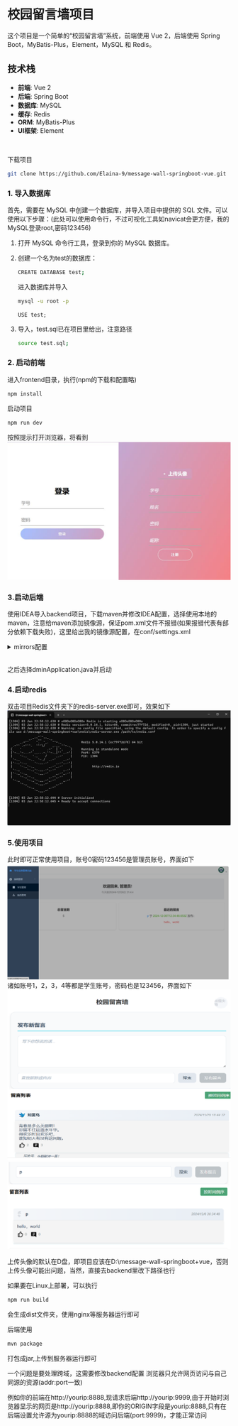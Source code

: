 # 校园留言墙项目

这个项目是一个简单的“校园留言墙”系统，前端使用 Vue 2，后端使用 Spring Boot，MyBatis-Plus，Element，MySQL 和 Redis。

## 技术栈

- **前端**: Vue 2
- **后端**: Spring Boot
- **数据库**: MySQL
- **缓存**: Redis
- **ORM**: MyBatis-Plus
- **UI框架**: Element  
<br>


下载项目
```bash
git clone https://github.com/Elaina-9/message-wall-springboot-vue.git
```


### 1. 导入数据库

首先，需要在 MySQL 中创建一个数据库，并导入项目中提供的 SQL 文件。可以使用以下步骤：(此处可以使用命令行，不过可视化工具如navicat会更方便，我的MySQL登录root,密码123456)

1. 打开 MySQL 命令行工具，登录到你的 MySQL 数据库。
2. 创建一个名为test的数据库：

   ```bash
   CREATE DATABASE test;
   ```

   进入数据库并导入
   ```bash
   mysql -u root -p
   ```
   ```
   USE test;
   ```
 3. 导入，test.sql已在项目里给出，注意路径
    ```bash
    source test.sql;
    ```


### 2. 启动前端

进入frontend目录，执行(npm的下载和配置略)
```bash
npm install
```
启动项目
```bash
npm run dev
```
按照提示打开浏览器，将看到
![结果](./results/1.png)

### 3.启动后端

使用IDEA导入backend项目，下载maven并修改IDEA配置，选择使用本地的maven，注意给maven添加镜像源，保证pom.xml文件不报错(如果报错代表有部分依赖下载失败)，这里给出我的镜像源配置，在conf/settings.xml

<details>
  <summary>mirrors配置</summary>

```bash
<mirrors>
    <!-- mirror
     | Specifies a repository mirror site to use instead of a given repository. The repository that
     | this mirror serves has an ID that matches the mirrorOf element of this mirror. IDs are used
     | for inheritance and direct lookup purposes, and must be unique across the set of mirrors.
     |
    <mirror>
      <id>mirrorId</id>
      <mirrorOf>repositoryId</mirrorOf>
      <name>Human Readable Name for this Mirror.</name>
      <url>http://my.repository.com/repo/path</url>
    </mirror>
     -->
     <mirror>
    <id>alimaven</id>
    <name>aliyun maven</name>
    <url>
        http://maven.aliyun.com/nexus/content/groups/public/
    </url>
    <mirrorOf>central</mirrorOf>        
</mirror>
 <mirror>
      <id>repo1</id>
      <mirrorOf>central</mirrorOf>
      <name>central repo</name>
      <url>http://repo1.maven.org/maven2/</url>
    </mirror>
    <mirror>
      <id>ibiblio</id>
      <mirrorOf>central</mirrorOf>
      <name>Human Readable Name for this Mirror.</name>
      <url>http://mirrors.ibiblio.org/pub/mirrors/maven2/</url>
    </mirror>

  </mirrors>
```

</details>  <br>
  
     
之后选择dminApplication.java并启动

### 4.启动redis
双击项目Redis文件夹下的redis-server.exe即可，效果如下
![redis](./results/5.png)

### 5.使用项目
此时即可正常使用项目，账号0密码123456是管理员账号，界面如下
![](./results/4.png)
诸如账号1，2，3，4等都是学生账号，密码也是123456，界面如下
![](./results/2.png)
![](./results/3.png)

上传头像的默认在D盘，即项目应该在D:\message-wall-springboot+vue，否则上传头像可能出问题，当然，直接去backend里改下路径也行


如果要在Linux上部署，可以执行
```bash
npm run build
```
会生成dist文件夹，使用nginx等服务器运行即可

后端使用
```bash
mvn package
```
打包成jar,上传到服务器运行即可

一个问题是要处理跨域，这需要修改backend配置
浏览器只允许网页访问与自己同源的资源(addr:port一致)

例如你的前端在http://yourip:8888,现请求后端http://yourip:9999,由于开始时浏览器显示的网页是http://yourip:8888,即你的ORIGIN字段是yourip:8888,只有在后端设置允许源为yourip:8888的域访问后端(port:9999)，才能正常访问